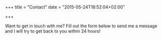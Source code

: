 +++ 
title = "Contact"
date = "2015-05-24T18:52:04+02:00" 

+++

Want to get in touch with me? Fill out the form below to send me a message and I will try to get back to you within 24 hours!